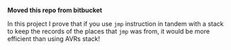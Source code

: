 **Moved this repo from bitbucket**

In this project I prove that if you use `jmp` instruction in tandem with a stack to keep the records of the places that `jmp` was from, it would be more efficient than using AVRs stack!
